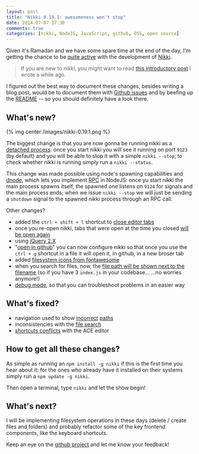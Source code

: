 ```yaml
---
layout: post
title: "Nikki 0.19.1: awesomeness won't stop"
date: 2014-07-07 17:30
comments: true
categories: [nikki, NodeJS, JavaScript, github, OSS, open source]
---
```


Given it's Ramadan and we have some spare time at the
end of the day, I'm getting the chance to be
[quite active](https://github.com/odino/nikki/commits/master)
with the development of [Nikki](https://github.com/odino/nikki).

<!-- more -->

> If you are new to nikki, you might want to read
> [this introductory post](/last-weekend-i-wrote-an-ide-in-javascript/) I wrote a while ago.

I figured out the best way to document these changes, besides
writing a blog post, would be to document them with
[Github issues](https://github.com/odino/nikki/issues?direction=desc&page=1&sort=updated&state=closed)
and by beefing up the [README](https://github.com/odino/nikki/) -- so 
you should definitely have a look there.

## What's new?

{% img center /images/nikki-0.19.1.png %}

The biggest change is that you are now gonna be running nikki
as a [detached process](https://github.com/odino/nikki/commit/efecd05ab8a02406d63011e465850f2931ecef07):
once you start nikki you will see it running on port `9123` (by default)
and you will be able to stop it with a simple `nikki --stop`; to
check whether nikki is running simply run a `nikki --status`.

This change was made possible using node's spawning capabilities
and [dnode](https://github.com/substack/dnode), which lets you
implement [RPC](http://en.wikipedia.org/wiki/Remote_procedure_call)
in NodeJS: once yu start nikki the main process spawns itself,
the spawned one listens on `9124` for signals and the main process
ends; when we issue `nikki --stop` we will just be sending a
`shutdown` signal to the spawned nikki
process through an RPC call.

Other changes?

* added the `ctrl + shift + l` shortcut to [close editor tabs](https://github.com/odino/nikki/commit/40899aaeecb70c02c1c1a00e566335d190508c2f)
* once you re-open nikki, tabs that were open at the time you closed [will be open again](https://github.com/odino/nikki/commit/daa95c0efd3022b744016830e2f7995cea138a52)
* using [jQuery 2.X](https://github.com/odino/nikki/commit/7e2f2baec4eb2aec7ba2980de2a82d8ab2b1bff5)
* "[open in github](https://github.com/odino/nikki/commit/1a3fd2605ed6f325409fd8d489bd624a72d8a7af)" you can now configure nikki so that
once you use the `ctrl + g` shortcut in a file it will open it, in github, in a new broser tab
* added [filesystem icons from fontawesome](https://github.com/odino/nikki/commit/46e5c1881b6ca331b64cc470086f7af7936af69e)
* when you search for files, now, the [file path will be shown next to the filename](https://github.com/odino/nikki/commit/649106f5d491165b3e1c982cbb76e9967cb81c0d) (so if you have 3 `index.js` in your codebase...   ...no worries anymore!)
* [debug mode](https://github.com/odino/nikki/commit/7db31f927b3027dfa1408e2af84b6806a6b91d12), so that you can troubleshoot problems in an easier way

## What's fixed?

* navigation used to show [incorrect](https://github.com/odino/nikki/commit/d829129992e5e42eed54f7f13492254f3b3df08d) [paths](https://github.com/odino/nikki/commit/b463eab67816c8fa1c02d30af019e2a9628be458)
* inconsistencies with the [file search](https://github.com/odino/nikki/commit/4450b27ea477f119b3d7a32a27a37606687ccae0)
* [shortcuts conflicts](https://github.com/odino/nikki/commit/041397e71198599cc6c4a2ec06a706aff0c72623) with the ACE editor

## How to get all these changes?

As simple as running an `npm install -g nikki` if this is the first time
you hear about it: for the ones who already have it installed on their
systems simply run a `npm update -g nikki`.

Then open a terminal, type `nikki` and let the show begin!

## What's next?

I will be implementing filesystem operations in these days (delete / create
files and folders) and probably refactor some of the key frontend components, like
the keyboard shortcuts.

Keep an eye on the [github project](https://github.com/odino/nikki) and let me know your feedback!
